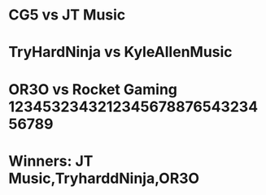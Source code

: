 # CG5 vs JT Music
# TryHardNinja vs KyleAllenMusic
# OR3O vs Rocket Gaming 123453234321234567887654323456789
# Winners: JT Music,TryharddNinja,OR3O


